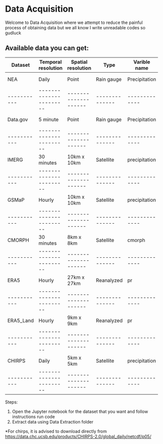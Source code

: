 # Data Acquisition

Welcome to Data Acquisition where we attempt to reduce the painful process of obtaining data but we all know I write unreadable codes so gudluck

Available data you can get:
---------------------------------------------------------------------------------------------------------
| Dataset    | Temporal  resolution    | Spatial resolution   | Type           | Varible name  | Units    |
| -----------| ----------------------- | -------------------- | -------------- | ------------- | -------- |
|  NEA       | Daily                   |  Point               | Rain gauge     | Precipitation | mm /day  |
| -----------| ----------------------- | -------------------- | -------------- | ------------- | -------- |
|  Data.gov  | 5 minute                |  Point               | Rain gauge     | Precipitation | mm /5min |
| -----------| ----------------------- | -------------------- | -------------- | ------------- | -------- |
|  IMERG     | 30 minutes              | 10km x 10km          | Satellite      | precipitation | mm /hr   |
| -----------| ----------------------- | -------------------- | -------------- | ------------- | -------- |
|  GSMaP     | Hourly                  | 10km x 10km          | Satellite      | precipitation | mm /hr   |
| -----------| ----------------------- | -------------------- | -------------- | ------------- | -------- |
|  CMORPH    | 30 minutes              | 8km x 8km            | Satellite      | cmorph        | mm /hr   |
| -----------| ----------------------- | -------------------- | -------------- | ------------- | -------- |
|  ERA5      | Hourly                  | 27km x 27km          | Reanalyzed     | pr            | mm /hr   |
| -----------| ----------------------- | -------------------- | -------------- | ------------- | -------- |
|  ERA5_Land | Hourly                  | 9km x 9km            | Reanalyzed     | pr            | mm /hr   |
| -----------| ----------------------- | -------------------- | -------------- | ------------- | -------- |
|  CHIRPS    | Daily                   | 5km x 5km            | Satellite      | precipitation | mm /day  |
| -----------| ----------------------- | -------------------- | -------------- | ------------- | -------- |

Steps:
1) Open the Jupyter notebook for the dataset that you want and follow instructions run code
2) Extract data using Data Extraction folder

*For chirps, it is advised to download directly from https://data.chc.ucsb.edu/products/CHIRPS-2.0/global_daily/netcdf/p05/
